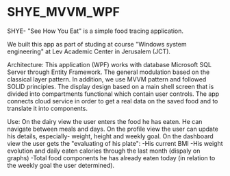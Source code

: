 # SHYE_MVVM_WPF
SHYE- "See How You Eat" is a simple food tracing application. 

We built this app as part of studing at course "Windows system engineering" at Lev Academic Center in Jerusalem (JCT).

Architecture:
This application (WPF) works with database Microsoft SQL Server through Entity Framework. 
The general modulation based on the classical layer pattern.
In addition, we use MVVM pattern and followed SOLID principles.
The display design based on a main shell screen that is divided into compartments functional which contain user controls.
The app connects cloud service in order to get a real data on the saved food and to translate it into components.

Use:
On the dairy view the user enters the food he has eaten. He can navigate between meals and days.
On the profile view the user can update his details, especially- weight, height and weekly goal.
On the dashboard view the user gets the "evaluating of his plate": 
-His current BMI
-His weight evolution and daily eaten calories through the last month (dispaly on graphs) 
-Total food components he has already eaten today (in relation to the weekly goal the user determined).
